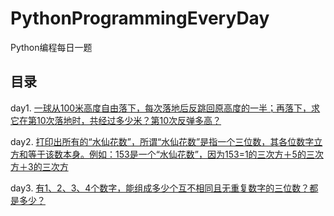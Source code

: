 # PythonProgrammingEveryDay

Python编程每日一题

## 目录

day1. [一球从100米高度自由落下，每次落地后反跳回原高度的一半；再落下，求它在第10次落地时，共经过多少米？第10次反弹多高？](https://github.com/Z-P-J/PythonProgrammingEveryday/blob/master/src/day1)

day2. [打印出所有的“水仙花数”，所谓“水仙花数”是指一个三位数，其各位数字立方和等于该数本身。例如：153是一个“水仙花数”，因为153=1的三次方＋5的三次方＋3的三次方](https://github.com/Z-P-J/PythonProgrammingEveryday/blob/master/src/day2)

day3. [有1、2、3、4个数字，能组成多少个互不相同且无重复数字的三位数？都是多少？](https://github.com/Z-P-J/PythonProgrammingEveryday/blob/master/src/day3)